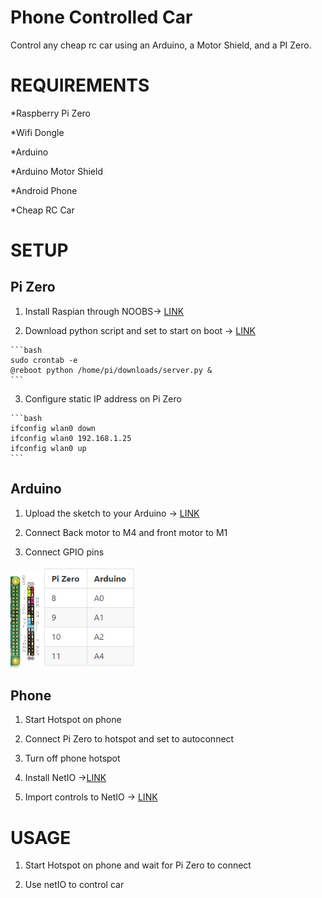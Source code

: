 # Phone Controlled Car


Control any cheap rc car using an Arduino, a Motor Shield, and a PI Zero.
# REQUIREMENTS

*Raspberry Pi Zero

*Wifi Dongle

*Arduino

*Arduino Motor Shield

*Android Phone

*Cheap RC Car

# SETUP


Pi Zero
-----
  1. Install Raspian through NOOBS-> <a href="https://www.raspberrypi.org/downloads/noobs/">LINK</a>

  2. Download python script and set to start on boot -> <a href="https://github.com/jdial1/Phone-Controlled-RC-Car/blob/master/Ras%20Pi%20Zero/Python%20server%20script">LINK</a>
  
    ```bash
    sudo crontab -e
    @reboot python /home/pi/downloads/server.py &
    ```
    
  3. Configure static IP address on Pi Zero
  
    ```bash
    ifconfig wlan0 down
    ifconfig wlan0 192.168.1.25
    ifconfig wlan0 up
    ```


Arduino
-----
  1. Upload the sketch to your Arduino -> <a href="https://github.com/jdial1/Phone-Controlled-RC-Car/blob/master/Arduino/Arduino%20RC%20Car%20Sketch">LINK</a>

  2. Connect Back motor to M4 and front motor to M1

  3. Connect GPIO pins

<img src="https://github.com/jdial1/Phone-Controlled-RC-Car/blob/master/images/Pi-Zero-GPIO-PINOUT.PNG" Width=10%></img><img src="https://github.com/jdial1/Phone-Controlled-RC-Car/blob/master/images/Pi-table.PNG" Width=30%></img>




Phone
-----
  1. Start Hotspot on phone

  2. Connect Pi Zero to hotspot and set to autoconnect

  3. Turn off phone hotspot

  4. Install NetIO -><a href="https://play.google.com/store/apps/details?id=com.luvago.netio&hl=en">LINK</a>

  5. Import controls to NetIO -> <a href=" http://netio.davideickhoff.de/editor#">LINK</a>



# USAGE

  1. Start Hotspot on phone and wait for Pi Zero to connect

  2. Use netIO to control car
